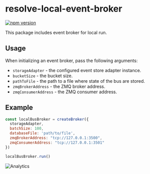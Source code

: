 # **resolve-local-event-broker**
[![npm version](https://badge.fury.io/js/resolve-local-event-broker.svg)](https://badge.fury.io/js/resolve-local-event-broker)

This package includes event broker for local run.

## Usage

When initializing an event broker, pass the following arguments:

* `storageAdapter` - the configured event store adapter instance.
* `bucketSize` - the bucket size.
* `pathToFile` - the path to a file where state of the bus are stored.
* `zmqBrokerAddress` - the ZMQ broker address.
* `zmqConsumerAddress` - the ZMQ consumer address.

## Example
```js
const localBusBroker = createBroker({
  storageAdapter,
  batchSize: 100,
  databaseFile: 'path/to/file',
  zmqBrokerAddress: "tcp://127.0.0.1:3500",
  zmqConsumerAddress: "tcp://127.0.0.1:3501"
})

localBusBroker.run()

```

![Analytics](https://ga-beacon.appspot.com/UA-118635726-1/packages-resolve-local-event-broker-readme?pixel)
